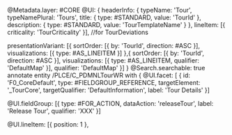 @Metadata.layer: #CORE
@UI: {
  headerInfo: {
    typeName: 'Tour',
    typeNamePlural: 'Tours',
    title: {
      type: #STANDARD, value: 'TourId'
    },
    description: {
      type: #STANDARD, value: 'TourTemplateName'
    }
  },
  lineItem: [{ criticality: 'TourCriticality' }],                    //for TourDeviations

  presentationVariant: [{
    sortOrder: [{
      by: 'TourId', direction:  #ASC
    }], visualizations: [{ type: #AS_LINEITEM }]
  },{
    sortOrder: [{
      by: 'TourId', direction:  #ASC
    }], visualizations: [{ type: #AS_LINEITEM, qualifier: 'DefaultMap' }], qualifier: 'DefaultMap'
  }]
}
@Search.searchable: true
annotate entity /PLCE/C_PDMNLTourWR with
{
  @UI.facet: [
  {
    id: 'F0_CoreDefault',
    type: #FIELDGROUP_REFERENCE,
    targetElement: '_TourCore',
    targetQualifier: 'DefaultInformation',
    label: 'Tour Details'
  }]

  @UI.fieldGroup: [{ type: #FOR_ACTION, dataAction: 'releaseTour', label: 'Release Tour', qualifier: 'XXX'  }]

  @UI.lineItem: [{ position: 1 },
